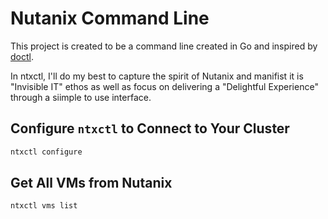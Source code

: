 # Nutanix Command Line

This project is created to be a command line created in Go and inspired by [doctl](https://github.com/digitalocean/doctl).

In ntxctl, I'll do my best to capture the spirit of Nutanix and manifist it is "Invisible IT" ethos as well as focus on delivering a "Delightful Experience" through a siimple to use interface.



## Configure `ntxctl` to Connect to Your Cluster

```bash
ntxctl configure
```





## Get All VMs from Nutanix


```bash
ntxctl vms list
```

